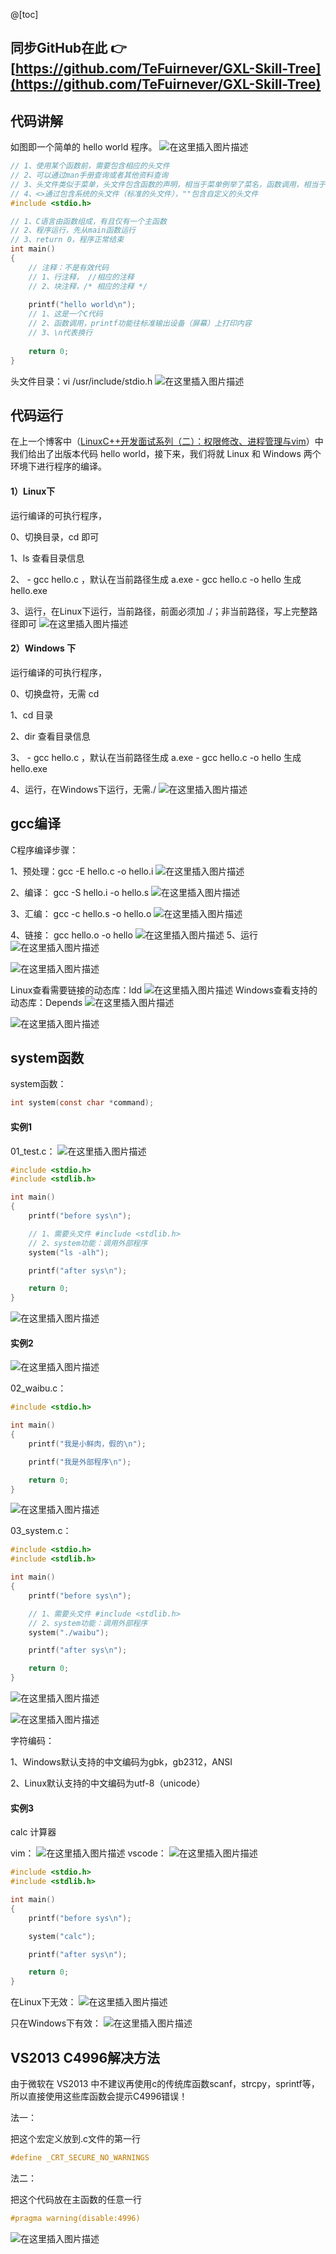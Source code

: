 ﻿@[toc]

## 同步GitHub在此 👉 [https://github.com/TeFuirnever/GXL-Skill-Tree](https://github.com/TeFuirnever/GXL-Skill-Tree)
## 代码讲解
如图即一个简单的 hello world 程序。
![在这里插入图片描述](https://img-blog.csdnimg.cn/20210611143249688.png)

```c
// 1、使用某个函数前，需要包含相应的头文件
// 2、可以通过man手册查询或者其他资料查询
// 3、头文件类似于菜单，头文件包含函数的声明，相当于菜单例举了菜名，函数调用，相当于点菜
// 4、<>通过包含系统的头文件（标准的头文件），""包含自定义的头文件
#include <stdio.h>

// 1、C语言由函数组成，有且仅有一个主函数
// 2、程序运行，先从main函数运行
// 3、return 0，程序正常结束
int main()
{
    // 注释：不是有效代码
    // 1、行注释， //相应的注释
    // 2、块注释，/* 相应的注释 */
    
    printf("hello world\n");
    // 1、这是一个C代码
    // 2、函数调用，printf功能往标准输出设备（屏幕）上打印内容
    // 3、\n代表换行
    
    return 0;
}
```

头文件目录：vi /usr/include/stdio.h
![在这里插入图片描述](https://img-blog.csdnimg.cn/2021061121582482.png)

## 代码运行
在上一个博客中（[LinuxC++开发面试系列（二）：权限修改、进程管理与vim](https://blog.csdn.net/TeFuirnever/article/details/117803941)）中我们给出了出版本代码 hello world，接下来，我们将就 Linux 和 Windows 两个环境下进行程序的编译。

#### 1）Linux下
运行编译的可执行程序，

0、切换目录，cd 即可

1、ls 查看目录信息

2、
	- gcc hello.c ，默认在当前路径生成 a.exe
	- gcc hello.c -o hello 生成 hello.exe

3、运行，在Linux下运行，当前路径，前面必须加 ./；非当前路径，写上完整路径即可
![在这里插入图片描述](https://img-blog.csdnimg.cn/20210612071756730.png)


#### 2）Windows 下
运行编译的可执行程序，

0、切换盘符，无需 cd

1、cd 目录

2、dir 查看目录信息

3、
	- gcc hello.c ，默认在当前路径生成 a.exe
	- gcc hello.c -o hello 生成 hello.exe
	
4、运行，在Windows下运行，无需./
![在这里插入图片描述](https://img-blog.csdnimg.cn/20210612071941420.png)

## gcc编译
C程序编译步骤：

1、预处理：gcc -E hello.c -o hello.i
![在这里插入图片描述](https://img-blog.csdnimg.cn/20210612073506547.png)

2、编译：   gcc -S hello.i -o hello.s
![在这里插入图片描述](https://img-blog.csdnimg.cn/20210612073541753.png)

3、汇编：   gcc -c hello.s -o hello.o
![在这里插入图片描述](https://img-blog.csdnimg.cn/2021061207360854.png)

4、链接：   gcc hello.o -o hello
![在这里插入图片描述](https://img-blog.csdnimg.cn/2021061207363422.png)
5、运行
![在这里插入图片描述](https://img-blog.csdnimg.cn/20210612073700736.png)

![在这里插入图片描述](https://img-blog.csdnimg.cn/20210612073217744.png)

Linux查看需要链接的动态库：ldd
![在这里插入图片描述](https://img-blog.csdnimg.cn/20210612073733881.png)
Windows查看支持的动态库：Depends
![在这里插入图片描述](https://img-blog.csdnimg.cn/20210612075108715.png)

![在这里插入图片描述](https://img-blog.csdnimg.cn/2021061207495770.png)

## system函数
system函数：
```c
int system(const char *command);
```

#### 实例1

01_test.c：
![在这里插入图片描述](https://img-blog.csdnimg.cn/20210612091116700.png)

```c
#include <stdio.h>
#include <stdlib.h>

int main()
{
    printf("before sys\n");

    // 1、需要头文件 #include <stdlib.h>
    // 2、system功能：调用外部程序
    system("ls -alh");

    printf("after sys\n");

    return 0;
}
```

![在这里插入图片描述](https://img-blog.csdnimg.cn/20210612091054905.png)

#### 实例2
![在这里插入图片描述](https://img-blog.csdnimg.cn/20210612091624554.png)

02_waibu.c：
```c
#include <stdio.h>

int main()
{
    printf("我是小鲜肉，假的\n");

    printf("我是外部程序\n");

    return 0;
}
```

![在这里插入图片描述](https://img-blog.csdnimg.cn/20210612091651763.png)

03_system.c：
```c
#include <stdio.h>
#include <stdlib.h>

int main()
{
    printf("before sys\n");

    // 1、需要头文件 #include <stdlib.h>
    // 2、system功能：调用外部程序
    system("./waibu");

    printf("after sys\n");

    return 0;
}
```
![在这里插入图片描述](https://img-blog.csdnimg.cn/20210612091735495.png)

![在这里插入图片描述](https://img-blog.csdnimg.cn/20210612091601890.png)


字符编码：

1、Windows默认支持的中文编码为gbk，gb2312，ANSI

2、Linux默认支持的中文编码为utf-8（unicode）

#### 实例3
calc 计算器

vim：
![在这里插入图片描述](https://img-blog.csdnimg.cn/20210612092312532.png)
vscode：
![在这里插入图片描述](https://img-blog.csdnimg.cn/20210612092240656.png)

```c
#include <stdio.h>
#include <stdlib.h>

int main()
{
    printf("before sys\n");

    system("calc");

    printf("after sys\n");

    return 0;
}
```
在Linux下无效：
![在这里插入图片描述](https://img-blog.csdnimg.cn/20210612092021625.png)

只在Windows下有效：
![在这里插入图片描述](https://img-blog.csdnimg.cn/20210612092204682.png)

## VS2013 C4996解决方法
由于微软在 VS2013 中不建议再使用c的传统库函数scanf，strcpy，sprintf等，所以直接使用这些库函数会提示C4996错误！

法一：

把这个宏定义放到.c文件的第一行
```c
#define _CRT_SECURE_NO_WARNINGS
```

法二：

把这个代码放在主函数的任意一行
```c
#pragma warning(disable:4996)
```
![在这里插入图片描述](https://img-blog.csdnimg.cn/20210612092556727.png)

